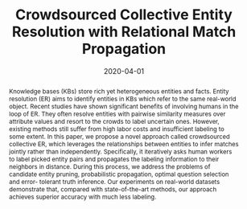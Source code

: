---
title: "Crowdsourced Collective Entity Resolution with Relational Match Propagation"
authors:
- Jiacheng Huang
- Wei Hu
- admin
- Yuzhong Qu

publication_types: ["1"]
publication: In *the 36th International Conference on Data Engineering (ICDE) 2020*
publication_short: In *ICDE 2020*
date: "2020-04-01"

abstract: Knowledge bases (KBs) store rich yet heterogeneous entities and facts. Entity resolution (ER) aims to identify entities in KBs which refer to the same real-world object. Recent studies have shown significant benefits of involving humans in the loop of ER. They often resolve entities with pairwise similarity measures over attribute values and resort to the crowds to label uncertain ones. However, existing methods still suffer from high labor costs and insufficient labeling to some extent. In this paper, we propose a novel approach called crowdsourced collective ER, which leverages the relationships between entities to infer matches jointly rather than independently. Specifically, it iteratively asks human workers to label picked entity pairs and propagates the labeling information to their neighbors in distance. During this process, we address the problems of candidate entity pruning, probabilistic propagation, optimal question selection and error- tolerant truth inference. Our experiments on real-world datasets demonstrate that, compared with state-of-the-art methods, our approach achieves superior accuracy with much less labeling.



#tags:
#- Source Themes
featured: true

links:
url_pdf: 'papers/ICDE20_CER.pdf'


---